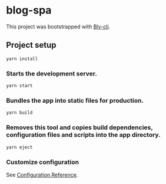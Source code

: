 # blog-spa

This project was bootstrapped with [Bly-cli](https://github.com/OoOo-Billy/bly-cli).

## Project setup

```
yarn install
```

### Starts the development server.

```
yarn start
```

### Bundles the app into static files for production.

```
yarn build
```

### Removes this tool and copies build dependencies, configuration files and scripts into the app directory.

```
yarn eject
```

### Customize configuration

See [Configuration Reference](https://cli.vuejs.org/config/).
